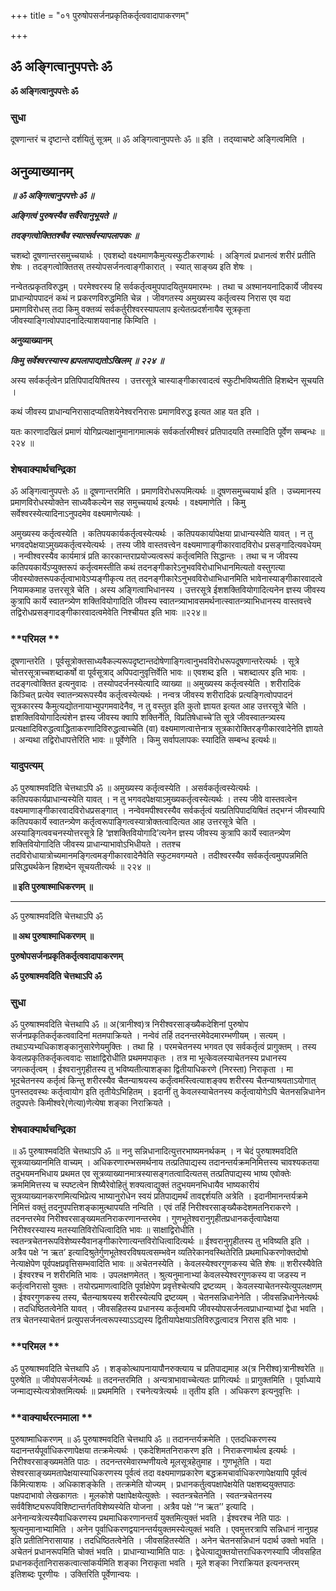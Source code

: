 +++
title = "०१ पुरुषोपसर्जनप्रकृतिकर्तृत्ववादापाकरणम्"

+++


## ॐ अङ्गित्वानुपपत्तेः ॐ

**ॐ अङ्गित्वानुपपत्तेः ॐ**

### **सुधा**

दूषणान्तरं च दृष्टान्ते दर्शयितुं सूत्रम् ॥ ॐ अङ्गित्वानुपपत्तेः ॐ ॥ इति । तद्य्वाचष्टे अङ्गित्वमिति ।

## **अनुव्याख्यानम्**

***॥ ॐ अङ्गित्वानुपपत्तेः ॐ ॥***

***अङ्गित्वं पुरुषस्यैव सर्वैरेवानुभूयते ॥***

***तदङ्गत्वोक्तितश्चैव स्यात्सर्वस्यापलापकः ॥***

चशब्दो दूषणान्तरसमुच्चयार्थः । एवशब्दो वक्ष्यमाणकैमुत्यस्फुटीकरणार्थः । अङ्गित्वं प्रधानत्वं शरीरं प्रतीति शेषः । तदङ्गत्वोक्तितस् तस्योपसर्जनत्वाङ्गीकारात् । स्यात् साङ्ख्य इति शेषः ।

नन्वेतत्प्रकृतविरुद्धम् । परमेश्वरस्य हि सर्वकर्तृत्वमुपपादयितुमयमारम्भः । तथा च अश्मानयनादिकार्ये जीवस्य प्राधान्योपपादनं कथं न प्रकरणविरुद्धमिति चेन्न । जीवगतस्य अमुख्यस्य कर्तृत्वस्य निरास एव यदा प्रमाणविरोधस् तदा किमु वक्तव्यं सर्वकर्तुरीश्वरस्यापलाप इत्येतत्प्रदर्शनायैव सूत्रकृता जीवस्याङ्गित्वोपपादनादित्याशयवानाह किम्विति ।

**अनुव्याख्यानम्**

***किमु सर्वेश्वरस्यास्य ह्यपलापाद्यतोऽखिलम् ॥ २२४ ॥***

अस्य सर्वकर्तृत्वेन प्रतिपिपादयिषितस्य । उत्तरसूत्रे चास्याङ्गीकारवादत्वं स्फुटीभविष्यतीति हिशब्देन सूचयति ।

कथं जीवस्य प्राधान्यनिरासादप्यतिशयेनेश्वरनिरासः प्रमाणविरुद्ध इत्यत आह यत इति ।

यतः कारणादखिलं प्रमाणं योगिप्रत्यक्षानुमानागमात्मकं सर्वकर्तारमीश्वरं प्रतिपादयति तस्मादिति पूर्वेण सम्बन्धः ॥ २२४ ॥

### **शेषवाक्यार्थचन्द्रिका**

ॐ अङ्गित्वानुपपत्तेः ॐ ॥ दूषणान्तरमिति । प्रमाणविरोधरूपमित्यर्थः ॥ दूषणसमुच्चयार्थ इति । उच्यमानस्य प्रमाणविरोधस्योक्तेन साध्यवैकल्येन सह समुच्चयार्थ इत्यर्थः । वक्ष्यमाणेति । किमु सर्वेश्वरस्येत्यादिनाऽनुपदमेव वक्ष्यमाणेत्यर्थः ।

अमुख्यस्य कर्तृत्वस्येति । कतिपयकार्यकर्तृत्वस्येत्यर्थः । कतिपयकार्यापेक्षया प्राधान्यस्येति यावत् । न तु भगवदपेक्षयाऽमुख्यकर्तृत्वस्येत्यर्थः । तस्य जीवे वास्तवत्त्वेन वक्ष्यमाणाङ्गीकारवादविरोध प्रसङ्गादित्यवधेयम् । नन्वीश्वरस्यैव कार्यमात्रं प्रति कारकान्तराप्रयोज्यत्वरूपं कर्तृत्वमिति सिद्धान्तः । तथा च न जीवस्य कतिपयकार्येऽप्युक्तरूपं कर्तृत्वमस्तीति कथं तदनङ्गीकारेऽनुभवविरोधाभिधानमित्यतो वस्तुगत्या जीवस्योक्तरूपकर्तृत्वाभावेऽप्यङ्गीकृत्य तत् तदनङ्गीकारेऽनुभवविरोधाभिधानमिति भावेनास्याङ्गीकारवादत्वे नियामकमाह उत्तरसूत्रे चेति । अस्य अङ्गित्वाभिधानस्य । उत्तरसूत्रे ईशशक्तिवियोगादित्यनेन ज्ञस्य जीवस्य कुत्रापि कार्ये स्वातन्त्र्येण शक्तिवियोगादिति जीवस्य स्वातन्त्र्याभावसमर्थनात्स्वातन्त्र्याभिधानस्य वास्तवत्त्वे तद्विरोधप्रसङ्गादङ्गीकारवादत्वमेवेति निश्चीयत इति भावः ॥२२४॥

### **परिमल **

दूषणान्तरेति । पूर्वसूत्रोक्तसाध्यवैकल्यरूपदृष्टान्तदोषेणाङ्गित्वानुभवविरोधरूपदूषणान्तरेत्यर्थः । सूत्रे चोत्तरसूत्राच्चशब्दाकर्षो वा पूर्वसूत्राद् अपिपदानुवृत्तिर्वेति भावः ॥ एवशब्द इति । चशब्दात्पर इति भावः । तदङ्गत्वोक्तित इत्यनुवादः । तस्योपदर्जनस्येत्यादि व्याख्या ॥ अमुख्यस्य कर्तृत्वस्येति । शरीरादिकं किञ्चित् प्रत्येव स्वातन्त्र्यरूपस्यैव कर्तृत्वस्येत्यर्थः । नन्वत्र जीवस्य शरीरादिकं प्रत्यङ्गित्वोपपादनं सूत्रकारस्य कैमुत्यद्योतनायाभ्युपगमवादेनैव, न तु वस्तुत इति कुतो ज्ञायत इत्यत आह उत्तरसूत्रे चेति । ज्ञशक्तिवियोगादित्यंशेन ज्ञस्य जीवस्य क्वापि शक्तिर्नेति, विप्रतिषेधाच्चे’ति सूत्रे जीवस्वातन्त्र्यस्य प्रत्यक्षादिविरुद्धत्वाद्धिताकरणादिविरुद्धत्वाच्चेति (वा) वक्ष्यमाणत्वात्तेनात्र सूत्रकारोक्तिरङ्गीकारवादेनेति ज्ञायते । अन्यथा तद्विरोधापत्तेरिति भावः ॥ पूर्वेणेति । किमु सर्वापलापकः स्यादिति सम्बन्ध इत्यर्थः॥

### **यादुपत्यम्**

ॐ पुरुषाश्मवदिति चेत्तथाऽपि ॐ ॥ अमुख्यस्य कर्तृत्वस्येति । असर्वकर्तृत्वस्येत्यर्थः । कतिपयकार्यप्राधान्यस्येति यावत् । न तु भगवदपेक्षयाऽमुख्यकर्तृत्वस्येत्यर्थः । तस्य जीवे वास्तवत्वेन वक्ष्यमाणाङ्गीकारवादविरोधप्रसङ्गात् । नन्वेवमपीश्वरस्यैव सर्वकर्तृत्वं यत्प्रतिपिपादयिषितं तद्भग्नं जीवस्यापि कतिपयकार्ये स्वातन्त्र्येण कर्तृत्वरूपाङ्गित्वस्यात्रोक्तत्वादित्यत आह उत्तरसूत्रे चेति । अस्याङ्गित्ववचनस्योत्तरसूत्रे हि ‘ज्ञशक्तिवियोगादि’त्यनेन ज्ञस्य जीवस्य कुत्रापि कार्ये स्वातन्त्र्येण शक्तिवियोगादिति जीवस्य प्राधान्याभावोऽभिधीयते । ततश्च तदविरोधायात्रोच्यमानमङ्गित्वमङ्गीकारवादेनैवेति स्फुटमवगम्यते । तदीश्वरस्यैव सर्वकर्तृत्वमुपपन्नमिति प्रसिद्ध्यर्थकेन हिशब्देन सूचयतीत्यर्थः ॥ २२४ ॥

**॥ इति पुरुषाश्माधिकरणम् ॥**

------------------------------------------------------------------------

ॐ पुरुषाश्मवदिति चेत्तथाऽपि ॐ

**॥ अथ पुरुषाश्माधिकरणम् ॥**

**पुरुषोपसर्जनप्रकृतिकर्तृत्ववादापाकरणम्**

**ॐ पुरुषाश्मवदिति चेत्तथाऽपि ॐ**

### **सुधा**

ॐ पुरुषाश्मवदिति चेत्तथापि ॐ ॥ अ(त्रानीश्व)त्र निरीश्वरसाङ्ख्यैकदेशिनां पुरुषोप सर्जनप्रकृतिकर्तृकत्ववादिनां मतमपाक्रियते । नन्वेवं तर्हि तदनन्तरमेवेदमारम्भणीयम् । सत्यम् । तथाऽप्यभ्यधिकाशङ्कानुसारेणेयमुक्तिः । तथा हि । परमचेतनस्य भगवत एव सर्वकर्तृत्वं प्रागुक्तम् । तस्य केवलप्रकृतिकर्तृकत्ववादः साक्षाद्विरोधीति प्रथममपाकृतः । तत्र मा भूत्केवलस्याचेतनस्य प्रधानस्य जगत्कर्तृत्वम् । ईश्वरानुगृहीतस्य तु भविष्यतीत्याशङ्का द्वितीयाधिकरणे (निरस्ता) निराकृता । मा भूदचेतनस्य कर्तृत्वं किन्तु शरीरस्यैव चैतन्याश्रयस्य कर्तृंत्वमस्त्वित्याशङ्क्य शरीरस्य चैतन्याश्रयताऽयोगात् पुनस्तदवस्थः कर्तृत्वायोग इति तृतीयेऽभिहितम् । इदानीं तु केवलस्याचेतनस्य कर्तृत्वायोगेऽपि चेतनसन्निधानेन तदुपपत्तेः किमीश्वरे(णेत्या)णेत्येषा शङ्का निराक्रियते ।

### **शेषवाक्यार्थचन्द्रिका**

॥ ॐ पुरुषाश्मवदिति चेत्तथाऽपि ॐ ॥ ननु सन्निधानादित्युत्तरभाष्यमनर्थकम् । न चेदं पुरुषाश्मवदिति सूत्रव्याख्यानमिति वाच्यम् । अधिकरणारम्भसमर्थनाय तत्प्रतिपाद्यस्य तदानन्तर्यक्रमनिमित्तस्य चावश्यकतया तदुभयमनभिधाय प्रथमत एव सूत्रव्याख्यानमात्रस्यासङ्गतत्वादित्यतस् तत्प्रतिपाद्यस्य भाष्य एवोक्तेः क्रममिमित्तस्य च स्पष्टत्वेन शिष्यैरेवोहितुं शक्यत्वाद्युक्तं तदुभयमनभिधायैव भाष्यकारीयं सूत्रव्याख्यानकरणमित्यभिप्रेत्य भाष्यानुरोधेन स्वयं प्रतिपाद्यमर्थं तावद्दर्शयति अत्रेति । इदानीमानन्तर्यक्रमे निमित्तं वक्तुं तदनुपपत्तिशङ्कामुत्थापयति नन्विति । एवं तर्हि निरीश्वरसाङ्ख्यैकदेशमतनिराकरणे । तदनन्तरमेव निरीश्वरसाङ्ख्यमतनिराकरणानन्तरमेव । गुणभूतेश्वरानुगृहीतप्रधानकर्तृत्वापेक्षया निरीश्वरस्यास्य मतस्यातिविरोधित्वादिति भावः ॥ साक्षाद्विरोधीति । स्वतन्त्रचेतनरूपविशेष्यस्यैवानङ्गीकारेणात्यन्तविरोधित्वादित्यर्थः ॥ ईश्वरानुगृहीतस्य तु भविष्यति इति । अत्रैव पक्षे ‘न ऋत’ इत्यादिश्रुतेर्गुणभूतेश्वरविषयत्वसम्भवेन व्यतिरेकानवस्थितेरिति प्रथमाधिकरणोक्तदोषो नेत्याक्षेपेण पूर्वपक्षप्रवृत्तिसम्भवादिति भावः ॥ अचेतनस्येति । केवलस्येश्वरगुणकस्य चेति शेषः ॥ शरीरस्यैवेति । ईश्वरश्च न शरीरमिति भावः । उपलक्षणमेतत् । श्रुत्यनुमानाभ्यां केवलस्येश्वरगुणकस्य वा जडस्य न कर्तृत्वनिरासो युक्तः । तयोरप्रमाणत्वादिति पूर्वाक्षेपेण प्रवृत्तेश्चेत्यपि द्रष्टव्यम् । केवलस्याचेतनस्येत्युपलक्षणम् । ईश्वरगुणकस्य तस्य, चैतन्याश्रयस्य शरीरस्येत्यपि द्रष्टव्यम् । चेतनसन्निधानेनेति । जीवसन्निधानेनेत्यर्थः । तदधिष्ठितत्वेनेति यावत् । जीवसहितस्य प्रधानस्य कर्तृत्वमपि जीवस्योपसर्जनत्वप्राधान्याभ्यां द्वेधा भवति । तत्र चेतनस्याचेतनं प्रत्युपसर्जनत्वरूपस्याऽऽद्यस्य द्वितीयापेक्षयाऽतिविरुद्धत्वादत्र निरास इति भावः ।

### **परिमल **

ॐ पुरुषाश्मवदिति चेत्तथापि ॐ । शङ्कोत्थापनायापौनरुक्त्याय च प्रतिपाद्यमाह अ(त्र निरीश्व)त्रानीश्वरेति ॥ पुरुषेति ॥ जीवोपसर्जनेत्यर्थः ॥ तदनन्तरमिति । अन्यत्राभावाच्चेत्यतः प्रागित्यर्थः ॥ प्रागुक्तमिति । पूर्वाध्याये जन्माद्यस्येत्यत्रोक्तमित्यर्थः ॥ प्रथममिति । रचनेत्यत्रेत्यर्थः ॥ तृतीय इति । अधिकरण इत्यनुवृत्तिः ।

### **वाक्यार्थरत्नमाला **

पुरुषाष्माधिकरणम् ॥ ॐ पुरुषाश्मवदिति चेत्तथापि ॐ ॥ तदानन्तर्यक्रमेति । एतदधिकरणस्य यदानन्तर्यपूर्वाधिकरणापेक्षया तत्क्रमेत्यर्थः । एकदेशिमतनिराकरण इति । निराकरणार्थत्व इत्यर्थः । निरीश्वरसाङ्ख्यमतेति पाठः । तदनन्तरमेवारम्भणीयत्वे मूलसूत्रहेतुमाह । गुणभूतेति । यदा सेश्वरसाङ्ख्यमतापेक्षयास्याधिकरणस्य पूर्वत्वं तदा वक्ष्यमाणप्रकारेण बद्धक्रमचार्वाधिकरणापेक्षयापि पूर्वत्वं किंमित्याशयः । अधिकाशङ्केति । तत्क्रमेति योज्यम् । प्रधानकर्तुत्वपक्षापेक्षयेति पक्षशब्दयुक्तपाठः पक्षपदाभावो लेखकागतः । मूलकोशे पक्षापेक्षयेत्युक्तेः । स्वतन्त्रचेतनेति । स्वतन्त्रचेतनस्य सर्ववैशिष्ट्यरूपविशिष्टान्तर्गतविशेष्यस्येति योजना । अत्रैव पक्षे ‘‘न ऋत’’ इत्यादि । अनेनान्यत्रेत्यस्यैवाधिकरणस्य प्रथमाधिकरणानन्तर्यं युक्तमित्युक्तं भवति । ईश्वरश्च नेति पाठः । श्रुत्यनुमानाभ्यामिति । अनेन पूर्वाधिकरणद्वयानन्तर्ययुक्तमस्येत्युक्तं भवति । एवमुत्तरत्रापि सन्निधानं नानुग्रह इति प्रतीतिनिरासायाह । तदधिष्ठितत्वेनेति । जीवसहितस्येति । अनेन चेतनसन्निधानं पदार्थ उक्तो भवति । अचेतनं प्रधानरूपमिति चोक्तं भवति । प्राधान्याभ्यामिति पाठः । द्वेधेत्याद्युक्तयोत्तराधिकरणस्यापि जीवसहित प्रधानकर्तृतानिरासकत्वात्सांकर्यमिति शङ्का निराकृता भवति । मूले शङ्का निराक्रियत इत्यनन्तरम् इतिशब्दः पूरणीयः । उक्तिरिति पूर्वेणान्वयः ।

